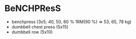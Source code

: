 # BeNCHPResS
* benchpress (3x5; 40, 50, 60 % 1RM(90 %) => 53, 65, 78 kg)
* dumbbell chest press (5x15)
* dumbbell row (5x10)

